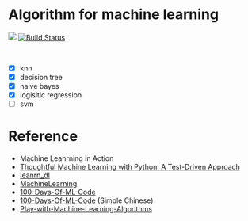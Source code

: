 # Algorithm for machine learning

![](https://img.shields.io/badge/python-3.5-blue.svg) [![Build Status](https://travis-ci.org/InnoFang/Algo4ML.svg?branch=master)](https://travis-ci.org/InnoFang/Algo4ML)

<br />

 + [x] knn
 + [x] decision tree
 + [x] naive bayes
 + [x] logisitic regression
 + [ ] svm

# Reference

 + Machine Leanrning in Action 
 + [Thoughtful Machine Learning with Python: A Test-Driven Approach](https://github.com/thoughtfulml/examples-in-python)
 + [leanrn_dl](https://github.com/hanbt/learn_dl)  
 + [MachineLearning](https://github.com/apachecn/MachineLearning) 
 + [100-Days-Of-ML-Code](https://github.com/Avik-Jain/100-Days-Of-ML-Code) 
 + [100-Days-Of-ML-Code](https://github.com/MLEveryday/100-Days-Of-ML-Code) (Simple Chinese)
 + [Play-with-Machine-Learning-Algorithms](https://github.com/liuyubobobo/Play-with-Machine-Learning-Algorithms)